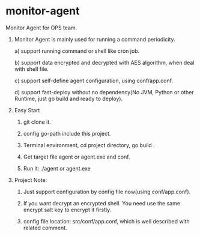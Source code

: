 # monitor-agent
Monitor Agent for OPS team.

1. Monitor Agent is mainly used for running a command periodicity.
   
   a) support running command or shell like cron job.
   
   b) support data encrypted and decrypted with AES algorithm, when deal with shell file.
   
   c) support self-define agent configuration, using conf/app.conf.
   
   d) support fast-deploy without no dependency(No JVM, Python or other Runtime, just go build and ready to deploy).
   
   
2. Easy Start
 
   1) git clone it.
   
   2) config go-path include this project.
   
   3) Terminal environment, cd project directory, go build .
   
   4) Get target file agent or agent.exe and conf.
   
   5) Run it: ./agent or agent.exe 
   
   
3. Project Note:
   1) Just support configuration by config file now(using conf/app.conf).
    
   2) If you want decrypt an encrypted shell. You need use the same encrypt salt key to encrypt it firstly.
    
   3) config file location: src/conf/app.conf, which is well described with related comment.
    
    
    
          
